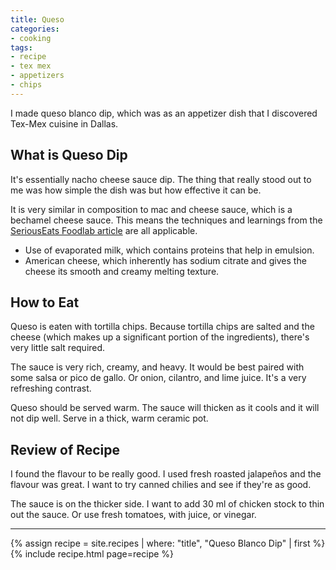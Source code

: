 ```yaml
---
title: Queso
categories:
- cooking
tags:
- recipe
- tex mex
- appetizers
- chips
---
```


I made queso blanco dip, which was as an appetizer dish that I discovered Tex-Mex cuisine in Dallas.

## What is Queso Dip

It's essentially nacho cheese sauce dip.
The thing that really stood out to me was how simple the dish was but how effective it can be.

It is very similar in composition to mac and cheese sauce, which is a bechamel cheese sauce.
This means the techniques and learnings from the [SeriousEats Foodlab article][1] are all applicable.

[1]: https://www.seriouseats.com/recipes/2017/01/3-ingredient-stovetop-mac-and-cheese-recipe.html

* Use of evaporated milk, which contains proteins that help in emulsion.
* American cheese, which inherently has sodium citrate and gives the cheese its smooth and creamy melting texture.

## How to Eat

Queso is eaten with tortilla chips.
Because tortilla chips are salted and the cheese (which makes up a significant portion of the ingredients), there's very
little salt required.

The sauce is very rich, creamy, and heavy.
It would be best paired with some salsa or pico de gallo.
Or onion, cilantro, and lime juice.
It's a very refreshing contrast.

Queso should be served warm.
The sauce will thicken as it cools and it will not dip well.
Serve in a thick, warm ceramic pot.

## Review of Recipe

I found the flavour to be really good.
I used fresh roasted jalapeños and the flavour was great.
I want to try canned chilies and see if they're as good.

The sauce is on the thicker side.
I want to add 30 ml of chicken stock to thin out the sauce.
Or use fresh tomatoes, with juice, or vinegar.

---

{% assign recipe = site.recipes | where: "title",  "Queso Blanco Dip" | first %}
{% include recipe.html page=recipe %}

